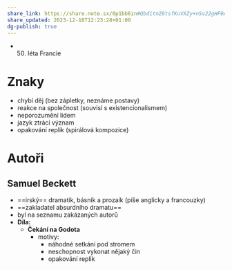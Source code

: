 ```yaml
---
share_link: https://share.note.sx/0p1bb6in#QbditnZ6tsfKuVXZy+nSv22gHF0AZVPO/jUMIcXyous
share_updated: 2023-12-18T12:23:28+01:00
dg-publish: true
---
```

- 50. léta Francie
# Znaky
- chybí děj (bez zápletky, neznáme postavy)
- reakce na společnost (souvisí s existencionalismem)
- neporozumění lidem
- jazyk ztrácí význam
- opakování replik (spirálová kompozice)
# Autoři
## Samuel Beckett
- ==irský== dramatik, básník a prozaik (píše anglicky a francouzky)
- ==zakladatel absurdního dramatu==
- byl na seznamu zakázaných autorů
- **Díla:** 
	- **Čekání na Godota**
		- motivy:
			- náhodné setkání pod stromem
			- neschopnost vykonat nějaký čin
			- opakování replik